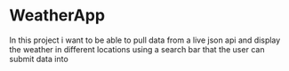 # WeatherApp
In this project i want to be able to pull data from a live json api and display the weather in different locations using a search bar that the user can submit data into 
